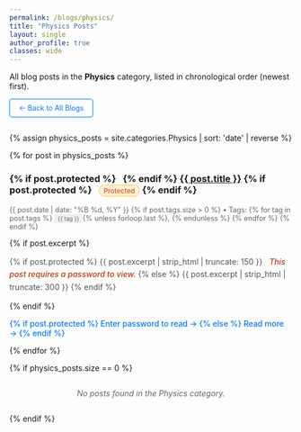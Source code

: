 ```yaml
---
permalink: /blogs/physics/
title: "Physics Posts"
layout: single
author_profile: true
classes: wide
---
```


All blog posts in the **Physics** category, listed in chronological order (newest first).

<p style="margin-bottom: 2em;">
  <a href="{{ '/blogs/' | relative_url }}" class="btn btn-outline">&larr; Back to All Blogs</a>
</p>

{% assign physics_posts = site.categories.Physics | sort: 'date' | reverse %}

{% for post in physics_posts %}
  <article class="post-item{% if post.protected %} protected-post{% endif %}">
    <h3>
      {% if post.protected %}
        <i class="fas fa-lock protected-icon"></i>
      {% endif %}
      <a href="{{ post.url | relative_url }}" rel="permalink">{{ post.title }}</a>
      {% if post.protected %}
        <span class="protected-badge">Protected</span>
      {% endif %}
    </h3>
    <p class="post-meta">
      <time datetime="{{ post.date | date_to_xmlschema }}">{{ post.date | date: "%B %d, %Y" }}</time>
      {% if post.tags.size > 0 %}
        • Tags: 
        {% for tag in post.tags %}
          <span class="tag">{{ tag }}</span>{% unless forloop.last %}, {% endunless %}
        {% endfor %}
      {% endif %}
    </p>
    {% if post.excerpt %}
      <p class="post-excerpt">
        {% if post.protected %}
          {{ post.excerpt | strip_html | truncate: 150 }}
          <span class="protected-notice">This post requires a password to view.</span>
        {% else %}
          {{ post.excerpt | strip_html | truncate: 300 }}
        {% endif %}
      </p>
    {% endif %}
    <p>
      <a href="{{ post.url | relative_url }}" class="read-more">
        {% if post.protected %}
          Enter password to read &rarr;
        {% else %}
          Read more &rarr;
        {% endif %}
      </a>
    </p>
  </article>
{% endfor %}

{% if physics_posts.size == 0 %}
  <p class="no-posts">No posts found in the Physics category.</p>
{% endif %}

<style>
.post-item {
  margin-bottom: 3em;
  padding-bottom: 2em;
  border-bottom: 1px solid #eee;
}

.post-item h3 {
  margin-bottom: 0.5em;
  color: #333;
}

.post-item h3 a {
  text-decoration: none;
  color: inherit;
}

.post-item h3 a:hover {
  color: #007bff;
}

.post-meta {
  color: #666;
  font-size: 0.9em;
  margin-bottom: 1em;
}

.tag {
  background-color: #f0f0f0;
  padding: 2px 6px;
  border-radius: 3px;
  font-size: 0.8em;
}

.post-excerpt {
  color: #555;
  line-height: 1.6;
  margin-bottom: 1em;
}

.read-more {
  color: #007bff;
  text-decoration: none;
  font-weight: 500;
}

.read-more:hover {
  text-decoration: underline;
}

.btn {
  display: inline-block;
  padding: 8px 16px;
  text-decoration: none;
  border-radius: 4px;
  font-size: 0.9em;
  transition: all 0.3s;
}

.btn-outline {
  background-color: transparent;
  color: #007bff;
  border: 1px solid #007bff;
}

.btn-outline:hover {
  background-color: #007bff;
  color: white;
}

.no-posts {
  text-align: center;
  color: #666;
  font-style: italic;
  margin: 2em 0;
}

/* Protected post styles */
.protected-post {
  background: linear-gradient(135deg, #fff 0%, #fff8e1 100%);
  border-left: 4px solid #ffb300;
}

.protected-icon {
  color: #ff8f00;
  margin-right: 0.5rem;
  font-size: 0.9rem;
}

.protected-badge {
  display: inline-block;
  background: #fff3e0;
  color: #e65100;
  padding: 2px 8px;
  border-radius: 12px;
  font-size: 0.75rem;
  font-weight: 500;
  margin-left: 0.5rem;
  border: 1px solid #ffcc02;
}

.protected-notice {
  color: #bf360c;
  font-style: italic;
  font-weight: 500;
  margin-left: 0.5rem;
}

.protected-post h3 a {
  color: #5d4037;
}

.protected-post h3 a:hover {
  color: #3e2723;
}
</style>